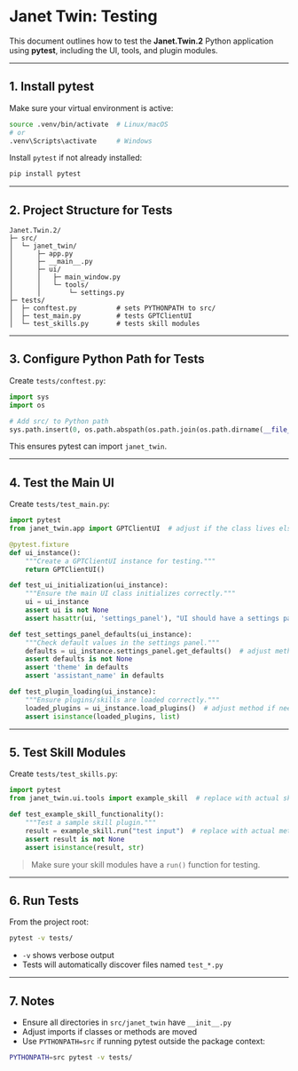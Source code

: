 # Janet Twin: Testing

This document outlines how to test the **Janet.Twin.2** Python application using **pytest**, including the UI, tools, and plugin modules.

---

## **1. Install pytest**

Make sure your virtual environment is active:

```bash
source .venv/bin/activate  # Linux/macOS
# or
.venv\Scripts\activate     # Windows
```

Install `pytest` if not already installed:

```bash
pip install pytest
```

---

## **2. Project Structure for Tests**

```
Janet.Twin.2/
├─ src/
│  └─ janet_twin/
│      ├─ app.py
│      ├─ __main__.py
│      ├─ ui/
│      │   ├─ main_window.py
│      │   └─ tools/
│      │       └─ settings.py
├─ tests/
│  ├─ conftest.py          # sets PYTHONPATH to src/
│  ├─ test_main.py         # tests GPTClientUI
│  └─ test_skills.py       # tests skill modules
```

---

## **3. Configure Python Path for Tests**

Create `tests/conftest.py`:

```python
import sys
import os

# Add src/ to Python path
sys.path.insert(0, os.path.abspath(os.path.join(os.path.dirname(__file__), '../src')))
```

This ensures pytest can import `janet_twin`.

---

## **4. Test the Main UI**

Create `tests/test_main.py`:

```python
import pytest
from janet_twin.app import GPTClientUI  # adjust if the class lives elsewhere

@pytest.fixture
def ui_instance():
    """Create a GPTClientUI instance for testing."""
    return GPTClientUI()

def test_ui_initialization(ui_instance):
    """Ensure the main UI class initializes correctly."""
    ui = ui_instance
    assert ui is not None
    assert hasattr(ui, 'settings_panel'), "UI should have a settings panel"

def test_settings_panel_defaults(ui_instance):
    """Check default values in the settings panel."""
    defaults = ui_instance.settings_panel.get_defaults()  # adjust method if needed
    assert defaults is not None
    assert 'theme' in defaults
    assert 'assistant_name' in defaults

def test_plugin_loading(ui_instance):
    """Ensure plugins/skills are loaded correctly."""
    loaded_plugins = ui_instance.load_plugins()  # adjust method if needed
    assert isinstance(loaded_plugins, list)
```

---

## **5. Test Skill Modules**

Create `tests/test_skills.py`:

```python
import pytest
from janet_twin.ui.tools import example_skill  # replace with actual skill module

def test_example_skill_functionality():
    """Test a sample skill plugin."""
    result = example_skill.run("test input")  # replace with actual method
    assert result is not None
    assert isinstance(result, str)
```

> Make sure your skill modules have a `run()` function for testing.

---

## **6. Run Tests**

From the project root:

```bash
pytest -v tests/
```

* `-v` shows verbose output
* Tests will automatically discover files named `test_*.py`

---

## **7. Notes**

* Ensure all directories in `src/janet_twin` have `__init__.py`
* Adjust imports if classes or methods are moved
* Use `PYTHONPATH=src` if running pytest outside the package context:

```bash
PYTHONPATH=src pytest -v tests/
```

